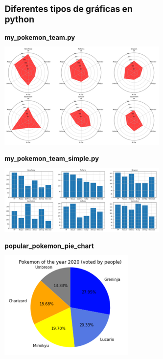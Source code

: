 # Diferentes tipos de gráficas en python

## my_pokemon_team.py
![graphics screenshots](https://github.com/Mitrey22/Graphics/blob/main/my_pokemon_team.PNG "pokemon team graphic")

## my_pokemon_team_simple.py
![graphics screenshots](https://github.com/Mitrey22/Graphics/blob/main/my_pokemon_team_simple.PNG "pokemon team simple graphic")

## popular_pokemon_pie_chart
![graphics screenshots](https://github.com/Mitrey22/Graphics/blob/main/popular_pokemon_pie_chart.PNG "most popular pokemon 2020 pie chart")
